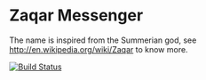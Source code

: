 Zaqar Messenger
===============

The name is inspired from the Summerian god, see http://en.wikipedia.org/wiki/Zaqar to know more.

[![Build Status](https://travis-ci.org/ZaqarCommunity/zaqar-messenger.svg?branch=master)](https://travis-ci.org/ZaqarCommunity/zaqar-messenger)

